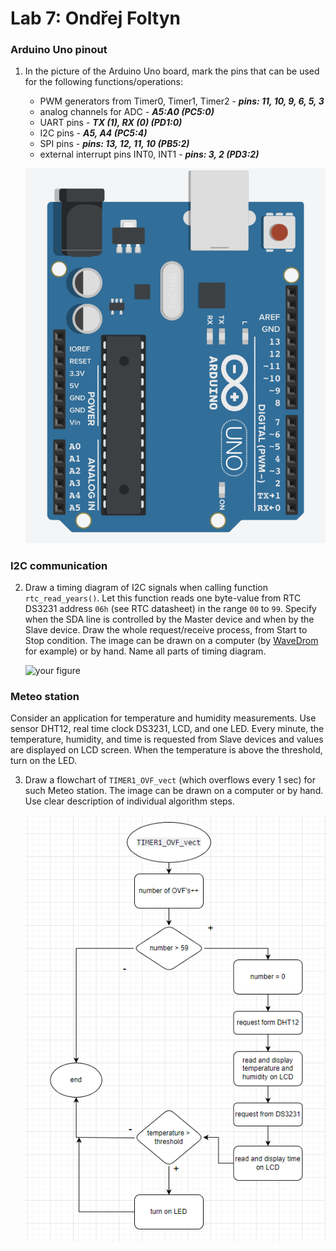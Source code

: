 # Lab 7: Ondřej Foltyn

### Arduino Uno pinout

1. In the picture of the Arduino Uno board, mark the pins that can be used for the following functions/operations:
   * PWM generators from Timer0, Timer1, Timer2 - ***pins: 11, 10, 9, 6, 5, 3***
   * analog channels for ADC - ***A5:A0 (PC5:0)***
   * UART pins - ***TX (1), RX (0) (PD1:0)***
   * I2C pins - ***A5, A4 (PC5:4)***
   * SPI pins - ***pins: 13, 12, 11, 10 (PB5:2)***
   * external interrupt pins INT0, INT1 - ***pins: 3, 2 (PD3:2)***

   ![your figure](https://github.com/OndraFoltyn/digital-electronics-2/blob/main/07-i2c/images/arduino.png)

### I2C communication

2. Draw a timing diagram of I2C signals when calling function `rtc_read_years()`. Let this function reads one byte-value from RTC DS3231 address `06h` (see RTC datasheet) in the range `00` to `99`. Specify when the SDA line is controlled by the Master device and when by the Slave device. Draw the whole request/receive process, from Start to Stop condition. The image can be drawn on a computer (by [WaveDrom](https://wavedrom.com/) for example) or by hand. Name all parts of timing diagram.

   ![your figure]()

### Meteo station

Consider an application for temperature and humidity measurements. Use sensor DHT12, real time clock DS3231, LCD, and one LED. Every minute, the temperature, humidity, and time is requested from Slave devices and values are displayed on LCD screen. When the temperature is above the threshold, turn on the LED.

3. Draw a flowchart of `TIMER1_OVF_vect` (which overflows every 1&nbsp;sec) for such Meteo station. The image can be drawn on a computer or by hand. Use clear description of individual algorithm steps.


   ![your figure](https://github.com/OndraFoltyn/digital-electronics-2/blob/main/07-i2c/image/meteo.png)
